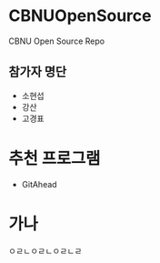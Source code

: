 # CBNUOpenSource
CBNU Open Source Repo

## 참가자 명단
* 소현섭
* 강산
* 고경표

# 추천 프로그램
* GitAhead

# 가나
ㅇㄹㄴㅇㄹㄴㅇㄹㄴㄹ